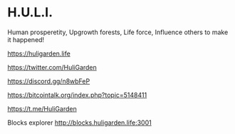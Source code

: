 # H.U.L.I.

Human prosperetity, 
Upgrowth forests,
Life force, 
Influence others to make it happened!

https://huligarden.life

https://twitter.com/HuliGarden

https://discord.gg/n8wbFeP

https://bitcointalk.org/index.php?topic=5148411

https://t.me/HuliGarden

Blocks explorer
http://blocks.huligarden.life:3001
